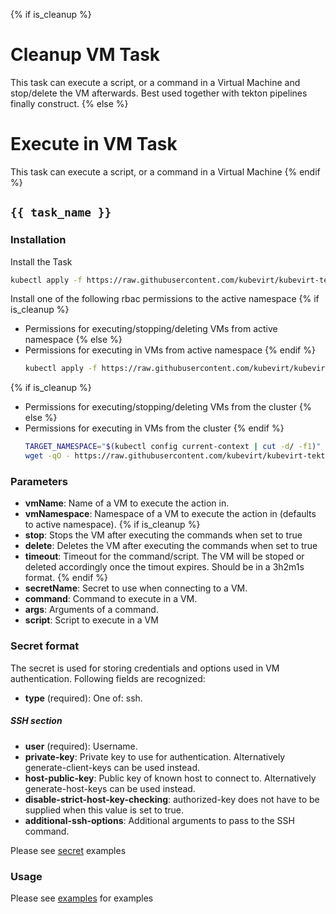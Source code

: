 {% if is_cleanup %}
# Cleanup VM Task

This task can execute a script, or a command in a Virtual Machine and stop/delete 
the VM afterwards. Best used together with tekton pipelines finally construct.
{% else %}
# Execute in VM Task

This task can execute a script, or a command in a Virtual Machine
{% endif %}

## `{{ task_name }}`

### Installation

Install the Task

```bash
kubectl apply -f https://raw.githubusercontent.com/kubevirt/kubevirt-tekton-tasks/master/tasks/{{ task_name }}/manifests/{{ task_name }}.yaml
```

Install one of the following rbac permissions to the active namespace
{% if is_cleanup %}
  - Permissions for executing/stopping/deleting VMs from active namespace
{% else %}
  - Permissions for executing in VMs from active namespace
{% endif %}
    ```bash
    kubectl apply -f https://raw.githubusercontent.com/kubevirt/kubevirt-tekton-tasks/master/tasks/{{ task_name }}/manifests/{{ task_name }}-namespace-rbac.yaml
    ```
{% if is_cleanup %}
  - Permissions for executing/stopping/deleting VMs from the cluster
{% else %}
  - Permissions for executing in VMs from the cluster
{% endif %}
    ```bash
    TARGET_NAMESPACE="$(kubectl config current-context | cut -d/ -f1)"
    wget -qO - https://raw.githubusercontent.com/kubevirt/kubevirt-tekton-tasks/master/tasks/{{ task_name }}/manifests/{{ task_name }}-cluster-rbac.yaml | sed "s/TARGET_NAMESPACE/$TARGET_NAMESPACE/" | kubectl apply -f -
    ```

### Parameters

- **vmName**: Name of a VM to execute the action in.
- **vmNamespace**: Namespace of a VM to execute the action in (defaults to active namespace).
{% if is_cleanup %}
- **stop**: Stops the VM after executing the commands when set to true
- **delete**: Deletes the VM after executing the commands when set to true
- **timeout**: Timeout for the command/script. The VM will be stoped or deleted accordingly once the timout expires. Should be in a 3h2m1s format.
{% endif %}
- **secretName**: Secret to use when connecting to a VM.
- **command**: Command to execute in a VM.
- **args**: Arguments of a command.
- **script**: Script to execute in a VM

### Secret format

The secret is used for storing credentials and options used in VM authentication. Following fields are recognized: 

- **type** (required): One of: ssh.
##### SSH section
- **user** (required): Username.
- **private-key**: Private key to use for authentication. Alternatively generate-client-keys can be used instead.
- **host-public-key**: Public key of known host to connect to. Alternatively generate-host-keys can be used instead.
- **disable-strict-host-key-checking**: authorized-key does not have to be supplied when this value is set to true.
- **additional-ssh-options**: Additional arguments to pass to the SSH command.
<!---
- **generate-client-keys (TBD)**: Generates authentication keys for execute-in-vm task client if set to true. Then it will try to supply the public key to VM's authorized keys.
- **generate-host-keys (TBD)**: Generates authentication keys for the VM if set to true. Then it will try to supply the private and public key to the VM.
-->

Please see [secret](examples/secrets) examples 

### Usage

Please see [examples](examples) for examples  
